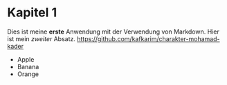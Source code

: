 # Kapitel 1
Dies ist meine **erste** Anwendung mit der Verwendung von Markdown.
Hier ist mein _zweiter_ Absatz.
https://github.com/kafkarim/charakter-mohamad-kader
- Apple
- Banana
- Orange
